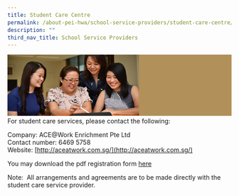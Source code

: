 ```yaml
---
title: Student Care Centre
permalink: /about-pei-hwa/school-service-providers/student-care-centre/
description: ""
third_nav_title: School Service Providers
---
```

![](/images/Website%20Banners%20Subpage/948x260%20masterhead%20-%20About%20Pei%20Hwa4.jpg)
For student care services, please contact the following:

  

Company: ACE@Work Enrichment Pte Ltd <br>
Contact number: 6469 5758 <br>
Website: [http://aceatwork.com.sg/](http://aceatwork.com.sg/)

  

  

You may download the pdf registration form [here](/files/Student%20Care%20Registration%20Form%20(1).pdf) 

Note:  All arrangements and agreements are to be made directly with the student care service provider.